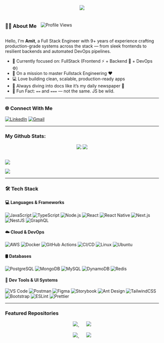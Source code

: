 <h1 align="center">
  <a href="https://git.io/typing-svg">
    <img src="https://readme-typing-svg.herokuapp.com/?lines=Hey+There!+👋;I’m+Amit+Kumar;Fullstack+Engineer+Here+🚀;Let’s+Build+Something+Cool!&center=true&size=25">
  </a>
</h1>


<div>
  <div style="display: inline-block; vertical-align: middle;">
    <h3>👨‍💻 About Me</h3>
  </div>
  <div style="display: inline-block; vertical-align: middle; margin-left: 10px;">
    <img src="https://komarev.com/ghpvc/?username=amitrazz&color=brightgreen" alt="Profile Views" />
  </div>
</div>

Hello, I'm **Amit**, a Full Stack Engineer with 9+ years of experience crafting production-grade systems across the stack — from sleek frontends to resilient backends and automated DevOps pipelines.

- 🔭 Currently focused on: FullStack (Frontend ⚡ + Backend 💾 + DevOps ⚙️)
- 🌱 On a mission to master Fullstack Engineering ❤️
- 💻 Love building clean, scalable, production-ready apps
- 📖 Always diving into docs like it’s my daily newspaper 📰
- 🤯 Fun Fact: `==` and `===` — not the same. JS be wild.

---

### 🌐 Connect With Me

[![LinkedIn](https://img.shields.io/badge/LinkedIn-0077B5?style=for-the-badge&logo=linkedin&logoColor=white)](https://www.linkedin.com/in/amitrazz)
[![Gmail](https://img.shields.io/badge/Gmail-D14836?style=for-the-badge&logo=gmail&logoColor=white)](mailto:amitmishra4893@gmail.com)

---

### My Github Stats:

<p align="center">
  <img src="https://github-readme-streak-stats.herokuapp.com/?user=amitrazz&theme=algolia" />
  <img src="https://github-readme-stats.vercel.app/api?username=amitrazz&show_icons=true&include_all_commits=true&theme=algolia&hide_border=true" />
</p>
<br>
<img align="center" src="https://github-readme-stats.vercel.app/api/top-langs?username=amitrazz&layout=compact&theme=algolia&langs_count=10&card_width=1000" />
<p>
  <img align="center" src="https://github-profile-trophy.vercel.app/?username=amitrazz&theme=algolia&row=1&margin-w=15&margin-h=15" />
</p>

---

### 🛠️ Tech Stack

#### 💻 Languages & Frameworks
![JavaScript](https://img.shields.io/badge/-JavaScript-black?style=flat-square&logo=javascript)
![TypeScript](https://img.shields.io/badge/-TypeScript-007ACC?style=flat-square&logo=typescript)
![Node.js](https://img.shields.io/badge/-Node.js-339933?style=flat-square&logo=node.js)
![React](https://img.shields.io/badge/-React-61DAFB?style=flat-square&logo=react)
![React Native](https://img.shields.io/badge/-React%20Native-20232A?style=flat-square&logo=react)
![Next.js](https://img.shields.io/badge/-Next.js-black?style=flat-square&logo=next.js)
![NestJS](https://img.shields.io/badge/-NestJS-E0234E?style=flat-square&logo=nestjs)
![GraphQL](https://img.shields.io/badge/-GraphQL-E10098?style=flat-square&logo=graphql)

#### ☁️ Cloud & DevOps
![AWS](https://img.shields.io/badge/-AWS-232F3E?style=flat-square&logo=amazon-aws)
![Docker](https://img.shields.io/badge/-Docker-2496ED?style=flat-square&logo=docker)
![GitHub Actions](https://img.shields.io/badge/-GitHub%20Actions-2088FF?style=flat-square&logo=github-actions)
![CI/CD](https://img.shields.io/badge/-CI/CD-0A0A0A?style=flat-square&logo=circleci)
![Linux](https://img.shields.io/badge/-Linux-FCC624?style=flat-square&logo=linux)
![Ubuntu](https://img.shields.io/badge/-Ubuntu-E95420?style=flat-square&logo=ubuntu)

#### 🛢️ Databases
![PostgreSQL](https://img.shields.io/badge/-PostgreSQL-336791?style=flat-square&logo=postgresql)
![MongoDB](https://img.shields.io/badge/-MongoDB-47A248?style=flat-square&logo=mongodb)
![MySQL](https://img.shields.io/badge/-MySQL-4479A1?style=flat-square&logo=mysql)
![DynamoDB](https://img.shields.io/badge/-DynamoDB-4053D6?style=flat-square&logo=amazon-dynamodb)
![Redis](https://img.shields.io/badge/-Redis-DC382D?style=flat-square&logo=redis)

#### 🧰 Dev Tools & UI Systems
![VS Code](https://img.shields.io/badge/-VSCode-007ACC?style=flat-square&logo=visual-studio-code)
![Postman](https://img.shields.io/badge/-Postman-F26B3A?style=flat-square&logo=postman)
![Figma](https://img.shields.io/badge/-Figma-black?style=flat-square&logo=figma)
![Storybook](https://img.shields.io/badge/-Storybook-FF4785?style=flat-square&logo=storybook)
![Ant Design](https://img.shields.io/badge/-AntDesign-0170FE?style=flat-square&logo=ant-design)
![TailwindCSS](https://img.shields.io/badge/-TailwindCSS-06B6D4?style=flat-square&logo=tailwind-css)
![Bootstrap](https://img.shields.io/badge/-Bootstrap-7952B3?style=flat-square&logo=bootstrap)
![ESLint](https://img.shields.io/badge/-ESLint-4B32C3?style=flat-square&logo=eslint)
![Prettier](https://img.shields.io/badge/-Prettier-F7B93E?style=flat-square&logo=prettier)


---
<!-- 
### StarDev Ranking

<a href="https://stardev.io/developers/amitrazz"><img alt="Check out amitrazz's profile on stardev.io" src="https://stardev.io/developers/amitrazz/badge/languages/global.svg" /></a>
---
-->

### Featured Repositories

<div align="center">
  <a href="https://github.com/amitrazz/serverless-dashboard">
    <img src="https://github-readme-stats.vercel.app/api/pin/?username=amitrazz&repo=serverless-dashboard&theme=algolia" />
  </a>
  &nbsp;&nbsp;&nbsp;&nbsp;&nbsp;
  <a href="https://github.com/amitrazz/dev-tools">
    <img src="https://github-readme-stats.vercel.app/api/pin/?username=amitrazz&repo=dev-tools&theme=algolia" />
  </a>
</div>

<br>

<div align="center">
  <a href="https://github.com/amitrazz/Tracko">
    <img src="https://github-readme-stats.vercel.app/api/pin/?username=amitrazz&repo=Tracko&theme=algolia" />
  </a>
  &nbsp;&nbsp;&nbsp;&nbsp;&nbsp;
  <a href="https://github.com/amitrazz/portfolio">
    <img src="https://github-readme-stats.vercel.app/api/pin/?username=amitrazz&repo=portfolio&theme=algolia" />
  </a>
</div>

